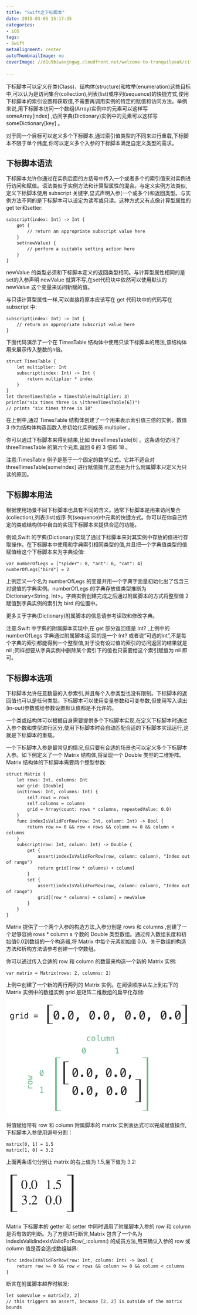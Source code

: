 ```yaml
---
title: "Swift之下标脚本"
date: 2015-03-05 15:17:35
categories: 
- iOS
tags: 
- Swift
metaAlignment: center
autoThumbnailImage: no
coverImage: //d1u9biwaxjngwg.cloudfront.net/welcome-to-tranquilpeak/city.jpg

---
```


下标脚本可以定义在类(Class)、结构体(structure)和枚举(enumeration)这些目标中,可以认为是访问集合(collection),列表(list)或序列(sequence)的快捷方式,使用下标脚本的索引设置和获取值,不需要再调用实例的特定的赋值和访问方法。举例来说,用下标脚本访问一个数组(Array)实例中的元素可以这样写 someArray[index] ,访问字典(Dictionary)实例中的元素可以这样写 someDictionary[key] 。
<!--more-->

对于同一个目标可以定义多个下标脚本,通过索引值类型的不同来进行重载,下标脚本不限于单个纬度,你可以定义多个入参的下标脚本满足自定义类型的需求。

## 下标脚本语法

下标脚本允许你通过在实例后面的方括号中传入一个或者多个的索引值来对实例进行访问和赋值。语法类似于实例方法和计算型属性的混合。与定义实例方法类似,定义下标脚本使用 subscript 关键字,显式声明入参(一个或多个)和返回类型。与实例方法不同的是下标脚本可以设定为读写或只读。这种方式又有点像计算型属性的get ter和setter:

	subscript(index: Int) -> Int {
	    get {
	        // return an appropriate subscript value here
	    }
	    set(newValue) {
	        // perform a suitable setting action here
	    }
	}
	
newValue 的类型必须和下标脚本定义的返回类型相同。与计算型属性相同的是set的入参声明 newValue 就算不写,在set代码块中依然可以使用默认的 newValue 这个变量来访问新赋的值。

与只读计算型属性一样,可以直接将原本应该写在 get 代码块中的代码写在 subscript 中:

	subscript(index: Int) -> Int {
	    // return an appropriate subscript value here
	}
	
下面代码演示了一个在 TimesTable 结构体中使用只读下标脚本的用法,该结构体用来展示传入整数的n倍。

	struct TimesTable {
	    let multiplier: Int
	    subscript(index: Int) -> Int {
	        return multiplier * index
	    }
	}
	let threeTimesTable = TimesTable(multiplier: 3)
	println("six times three is \(threeTimesTable[6])")
	// prints "six times three is 18"
	
在上例中,通过 TimesTable 结构体创建了一个用来表示索引值三倍的实例。数值 3 作为结构体构造函数入参初始化实例成员 multiplier 。

你可以通过下标脚本来得到结果,比如 threeTimesTable[6] 。这条语句访问了 threeTimesTable 的第六个元素,返回 6 的 3 倍即 18 。

注意:TimesTable 例子是基于一个固定的数学公式。它并不适合对 threeTimesTable[someIndex] 进行赋值操作,这也是为什么附属脚本只定义为只读的原因。

## 下标脚本用法

根据使用场景不同下标脚本也具有不同的含义。通常下标脚本是用来访问集合(collection),列表(list)或序 列(sequence)中元素的快捷方式。你可以在你自己特定的类或结构体中自由的实现下标脚本来提供合适的功能。

例如,Swift 的字典(Dictionary)实现了通过下标脚本来对其实例中存放的值进行存取操作。在下标脚本中使用和字典索引相同类型的值,并且把一个字典值类型的值赋值给这个下标脚本来为字典设值:

	var numberOfLegs = ["spider": 8, "ant": 6, "cat": 4]
	numberOfLegs["bird"] = 2
	
上例定义一个名为 numberOfLegs 的变量并用一个字典字面量初始化出了包含三对键值的字典实例。numberOfLegs 的字典存放值类型推断为 Dictionary<String, Int>。字典实例创建完成之后通过附属脚本的方式将整型值 2 赋值到字典实例的索引为 bird 的位置中。

更多关于字典(Dictionary)附属脚本的信息请参考读取和修改字典。
	
注意:Swift 中字典的附属脚本实现中,在 get 部分返回值是 Int? ,上例中的 numberOfLegs 字典通过附属脚本返 回的是一个 Int? 或者说“可选的int”,不是每个字典的索引都能得到一个整型值,对于没有设过值的索引的访问返回的结果就是 nil ;同样想要从字典实例中删除某个索引下的值也只需要给这个索引赋值为 nil 即可。
	
## 下标脚本选项

下标脚本允许任意数量的入参索引,并且每个入参类型也没有限制。下标脚本的返回值也可以是任何类型。下标脚本可以使用变量参数和可变参数,但使用写入读出(in-out)参数或给参数设置默认值都是不允许的。

一个类或结构体可以根据自身需要提供多个下标脚本实现,在定义下标脚本时通过入参个数和类型进行区分,使用下标脚本时会自动匹配合适的下标脚本实现运行,这就是下标脚本的重载。

一个下标脚本入参是最常见的情况,但只要有合适的场景也可以定义多个下标脚本入参。如下例定义了一个 Matrix 结构体,将呈现一个 Double 类型的二维矩阵。 Matrix 结构体的下标脚本需要两个整型参数:

	struct Matrix {
	    let rows: Int, columns: Int
	    var grid: [Double]
	    init(rows: Int, columns: Int) {
	        self.rows = rows
	        self.columns = columns
	        grid = Array(count: rows * columns, repeatedValue: 0.0)
	    }
	    func indexIsValidForRow(row: Int, column: Int) -> Bool {
	        return row >= 0 && row < rows && column >= 0 && column < columns
	    }
	    subscript(row: Int, column: Int) -> Double {
	        get {
	            assert(indexIsValidForRow(row, column: column), "Index out of range")
	            return grid[(row * columns) + column]
	        }
	        set {
	            assert(indexIsValidForRow(row, column: column), "Index out of range")
	            grid[(row * columns) + column] = newValue
	        }
	    }
	}
	
Matrix 提供了一个两个入参的构造方法,入参分别是 rows 和 columns ,创建了一个足够容纳 rows * column s 个数的 Double 类型数组。通过传入数组长度和初始值0.0到数组的一个构造器,将 Matrix 中每个元素初始值 0.0。关于数组的构造方法和析构方法请参考创建一个空数组。
	
你可以通过传入合适的 row 和 column 的数量来构造一个新的 Matrix 实例:
	
	var matrix = Matrix(rows: 2, columns: 2)
	
上例中创建了一个新的两行两列的 Matrix 实例。在阅读顺序从左上到右下的 Matrix 实例中的数组实例 grid 是矩阵二维数组的扁平化存储:

![alt text](/img/iOSScript/1.png)

将值赋给带有 row 和 column 附属脚本的 matrix 实例表达式可以完成赋值操作,下标脚本入参使用逗号分割：

	matrix[0, 1] = 1.5
	matrix[1, 0] = 3.2
	
上面两条语句分别让 matrix 的右上值为 1.5,坐下值为 3.2:

![alt text](/img/iOSScript/2.png)

Matrix 下标脚本的 getter 和 setter 中同时调用了附属脚本入参的 row 和 column 是否有效的判断。为了方便进行断言,Matrix 包含了一个名为 indexIsValidindexIsValidForRow(_:column:) 的成员方法,用来确认入参的 row 或 column 值是否会造成数组越界:

	func indexIsValidForRow(row: Int, column: Int) -> Bool {
	    return row >= 0 && row < rows && column >= 0 && column < columns
	}
	
断言在附属脚本越界时触发:

	let someValue = matrix[2, 2]
	// this triggers an assert, because [2, 2] is outside of the matrix bounds
